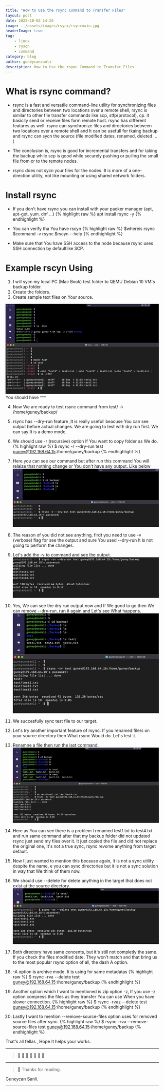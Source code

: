 ```yaml
---
title: "How to Use the rsync Command to Transfer Files"
layout: post
date: 2023-10-02 14:20
image: ../assets/images/rsync/rsyncmain.jpg
headerImage: true
tag:
    - linux
    - ryscn
    - command
category: blog
author: guneycansanli
description: How to Use the rsync Command to Transfer Files
---
```


# What is rsync command?

- rsync is a fast and versatile command-line utility for synchronizing files and directories between two locations over a remote shell, rsync is similar to other file transfer commands like scp, stfp(protocol), cp. It basiclly send or receive files form remote host. rsync has different features as well. rsync can synchronize files and directories between two locations over a remote shell and It can be usefull for tkaing backup and rsync can sycn the source (file modified dates, renamed, deleted ... )

- The conclusion is, rsync is good for incremental transfers and for taking the backup while scp is good while securely pushing or pulling the small file from or to the remote nodes.

- rsync does not sycn your files for the nodes. It is more of a one-direction utility, not like mounting or using shared network folders.


# Install rsync

- If you don't have rsync you can install with your packer manager (apt, apt-get, yum. dnf ...)
{% highlight raw %}
apt install rsync -y 
{% endhighlight %}
- You can verify tha You have rscyn
{% highlight raw %}
   $whereis rsync
   $command -v rsync
   $rscyn --help
{% endhighlight %}

- Make sure that You have SSH access to the node because rsync uses SSH connection by defaultlike SCP.

# Example rscyn Using

1. I will sycn my local PC (Mac Book) test folder to QEMU Debian 10 VM's backup folder.
2. Create the folders.
3. Create sample text files on Your source.

  ![rsync][1]
You should have ^^^

4. Now We are ready to test rsync command from test/ -> /home/guney/backup/
5. rsync has --dry-run feature ,It is really usefull beacuse You can see output before actual changes. We are going to test with dry run first. We can say It is a demo mode.
6. We should use -r (recursive) option If You want to copy folder as We do.
{% highlight raw %}
   $ rsync -r --dry-run test guney@192.168.64.15:/home/guney/backup
{% endhighlight %}
7. Here you can see our command but after run this command You will relaize that nothing change or You don't have any output. Like below
  ![rsync1][2]

8. The reason of you did not see anything, firdt you need to use -v (verbose) flag for see the output and sure You used --dry-run It is not going to perform the changes.
9. Let's add the -v to command and see the output.
  ![rsync2][3]

10. Yes, We can see the dry run output now and If We good to go then We can remove --dry-run, run it again and Let's see What happens.
  ![rsync3][4]
11. We succesfully sync test file to our target.
12. Let's try another important feature of rsync. If you renamed file/s on your source directory then What rsync Would do. Let's test it.
13. Renamne a file then run the last command.
  ![rsync4][5]
14. Here as You can see there is a problem I renamed test1.txt to test4.txt and run same command after that my backup folder did not updated rsync just send my files over it. It just copied the file and did not replace the original one, It's not a true sync, rsync revome anything from target default.
15. Now I just wanted to mention this because again, It is not a sync utility despite the name, e you can sync directories but it is not a sync solution in way that We think of them now.
16. We should use --delete for delete anything in the target that does not exist at the source directory.
  ![rsync6][6]
17. Both directory have same concents, but it's still not completly the same. If you check the files modified date. They won't match and that bring us to the most popular rsync option of all, the dash A option.
18. -A option is archive mode. It is using for same metadatas
{% highlight raw %}
   $ rsync -rva --delete test guney@192.168.64.15:/home/guney/backup
{% endhighlight %}

19. Another option which I want to mentioned is zip option -z, If you use -z option compress the files as they transfer You can use When you have slower connection.
{% highlight raw %}
   $ rsync -rvaz --delete test guney@192.168.64.15:/home/guney/backup
{% endhighlight %}

20. Lastly I want to mention --remove-source-files option uses for removed source files after sync.
{% highlight raw %}
   $ rsync -rva --remove-source-files test guney@192.168.64.15:/home/guney/backup
{% endhighlight %}

That's all fellas , Hope It helps your works.

---


> :metal: :metal: :metal: :metal: :metal: :metal: :metal:

---

> :memo: Thanks for reading.

Guneycan Sanli.

---

[1]: ../assets/images/rsync/rsync1.jpg
[2]: ../assets/images/rsync/rsync2.jpg
[3]: ../assets/images/rsync/rsync3.jpg
[4]: ../assets/images/rsync/rsync4.jpg
[5]: ../assets/images/rsync/rsync5.jpg
[6]: ../assets/images/rsync/rsync6.jpg
